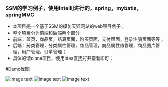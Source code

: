 ### SSM的学习例子，使用Intellij进行的，spring，mybatis，springMVC
- 本项目是一个基于SSM的模仿天猫网站的web项目例子；
- 整个项目分为前端和后端两个部分
- 前端：首页，商品页，结算页面，购买页面，支付页面，登录注册页面等等；
- 后端：分类管理，分类属性管理，商品管理，商品属性值管理，商品图片管理，用户管理，订单管理；
- 具体的请clone项目，使用idea直接打开查看即可；

#Demo截图

![image text](https://raw.githubusercontent.com/WarframePrimer/mytmall/master/img-folder/index.jpg)
![image text](https://raw.githubusercontent.com/WarframePrimer/mytmall/master/img-folder/admin.jpg)
![image text](https://raw.githubusercontent.com/WarframePrimer/mytmall/master/img-folder/product.jpg)



